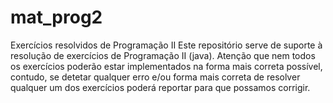 # mat_prog2
Exercícios resolvidos de Programação II
Este repositório serve de suporte à resolução de exercícios de Programação II (java).
Atenção que nem todos os exercícios poderão estar implementados na forma mais correta possível, contudo, se detetar qualquer erro e/ou forma mais correta de resolver qualquer um dos exercícios poderá reportar para que possamos corrigir.
